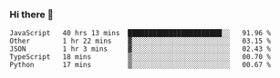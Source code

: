 ### Hi there 👋

<!--START_SECTION:waka-->
```text
JavaScript   40 hrs 13 mins  ███████████████████████░░   91.96 % 
Other        1 hr 22 mins    ▓░░░░░░░░░░░░░░░░░░░░░░░░   03.15 % 
JSON         1 hr 3 mins     ▓░░░░░░░░░░░░░░░░░░░░░░░░   02.43 % 
TypeScript   18 mins         ▒░░░░░░░░░░░░░░░░░░░░░░░░   00.70 % 
Python       17 mins         ▒░░░░░░░░░░░░░░░░░░░░░░░░   00.67 % 
```
<!--END_SECTION:waka-->

<!--
**arlenxuzj/arlenxuzj** is a ✨ _special_ ✨ repository because its `README.md` (this file) appears on your GitHub profile.

Here are some ideas to get you started:

- 🔭 I’m currently working on ...
- 🌱 I’m currently learning ...
- 👯 I’m looking to collaborate on ...
- 🤔 I’m looking for help with ...
- 💬 Ask me about ...
- 📫 How to reach me: ...
- 😄 Pronouns: ...
- ⚡ Fun fact: ...
-->
